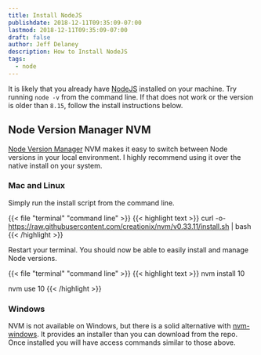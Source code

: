 ```yaml
---
title: Install NodeJS
publishdate: 2018-12-11T09:35:09-07:00
lastmod: 2018-12-11T09:35:09-07:00
draft: false
author: Jeff Delaney
description: How to Install NodeJS
tags:
  - node
---
```


It is likely that you already have [NodeJS](https://nodejs.org/en/) installed on
your machine. Try running `node -v` from the command line. If that does not work
or the version is older than `8.15`, follow the install instructions below.

## Node Version Manager NVM

[Node Version Manager](https://github.com/creationix/nvm) NVM makes it easy to
switch between Node versions in your local environment. I highly recommend using
it over the native install on your system.

### Mac and Linux

Simply run the install script from the command line.

{{< file "terminal" "command line" >}} {{< highlight text >}} curl -o-
https://raw.githubusercontent.com/creationix/nvm/v0.33.11/install.sh | bash
{{< /highlight >}}

Restart your terminal. You should now be able to easily install and manage Node
versions.

{{< file "terminal" "command line" >}} {{< highlight text >}} nvm install 10

nvm use 10 {{< /highlight >}}

### Windows

NVM is not available on Windows, but there is a solid alternative with
[nvm-windows](https://github.com/coreybutler/nvm-windows). It provides an
installer than you can download from the repo. Once installed you will have
access commands similar to those above.
